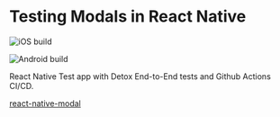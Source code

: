 # Testing Modals in React Native

![iOS build](https://github.com/reime005/ReactNativeModalTester/workflows/iOS/badge.svg)

![Android build](https://github.com/reime005/ReactNativeModalTester/workflows/Android/badge.svg)

React Native Test app with Detox End-to-End tests and Github Actions CI/CD.

[react-native-modal](https://github.com/react-native-community/react-native-modal)
